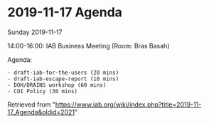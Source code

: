 




2019-11-17 Agenda
=================





Sunday 2019-11-17


14:00-16:00: IAB Business Meeting (Room: Bras Basah)


Agenda:




```
- draft-iab-for-the-users (20 mins)
- draft-iab-escape-report (10 mins)
- DOH/DRAINS workshop (60 mins)
- COI Policy (30 mins)

```





Retrieved from "<https://www.iab.org/wiki/index.php?title=2019-11-17_Agenda&oldid=2021>"



